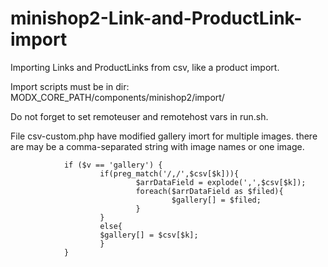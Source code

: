 # minishop2-Link-and-ProductLink-import

Importing Links and ProductLinks from csv, like a product import.

Import scripts must be in dir: MODX_CORE_PATH/components/minishop2/import/

Do not forget to set remoteuser and remotehost vars in run.sh.

File csv-custom.php have modified gallery imort for multiple images. there are may be a comma-separated string with image names or one image.

                if ($v == 'gallery') {
                        if(preg_match('/,/',$csv[$k])){
                                $arrDataField = explode(',',$csv[$k]);
                                foreach($arrDataField as $filed){
                                        $gallery[] = $filed;
                                }
                        }
                        else{
                        $gallery[] = $csv[$k];
                        }
                }
